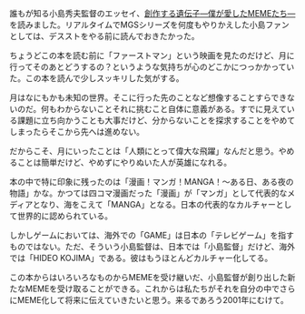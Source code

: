 誰もが知る小島秀夫監督のエッセイ、[創作する遺伝子―僕が愛したMEMEたち―](https://www.shinchosha.co.jp/book/101641/)を読みました。リアルタイムでMGSシリーズを何度もやりかえした小島ファンとしては、デスストをやる前に読んでおきたかった。

ちょうどこの本を読む前に「ファーストマン」という映画を見たのだけど、月に行ってそのあとどうするの？というような気持ちが心のどこかにつっかかっていた。この本を読んで少しスッキリした気がする。

月はなにもかも未知の世界。そこに行った先のことなど想像することすらできないのだ。何もわからないことそれに挑むこと自体に意義がある。すでに見えている課題に立ち向かうことも大事だけど、分からないことを探求することをやめてしまったらそこから先へは進めない。

だからこそ、月にいったことは「人類にとって偉大な飛躍」なんだと思う。やめることは簡単だけど、やめずにやりぬいた人が英雄になれる。

本の中で特に印象に残ったのは「漫画！マンガ！MANGA！〜ある日、ある夜の物語」かな。かつては四コマ漫画だった「漫画」が「マンガ」として代表的なメディアとなり、海をこえて「MANGA」となる。日本の代表的なカルチャーとして世界的に認められている。

しかしゲームにおいては、海外での「GAME」は日本の「テレビゲーム」を指すものではない。ただ、そういう小島監督は、日本では「小島監督」だけど、海外では「HIDEO KOJIMA」である。彼はもうほとんどカルチャー化してる。

この本からはいろいろなものからMEMEを受け継いだ、小島監督が創り出した新たなMEMEを受け取ることができる。これからは私たちがそれを自分の中でさらにMEME化して将来に伝えていきたいと思う。来るであろう2001年にむけて。
